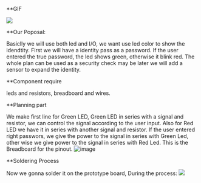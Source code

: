 
**GIF

![](https://github.com/Maxi0427/ESE519_lab2b/blob/main/bread.gif)

**Our Poposal:

Basiclly we will use both led and I/O, we want use led color to show the idendtity.
First we will have a identity pass as a password. 
If the user entered the true password, the led shows green, otherwise it blink red. 
The whole plan can be used as a security check may be later we will add a sensor to expand the identity. 

**Component require

leds and resistors, breadboard and wires.

**Planning part

We make first line for Green LED, Green LED in series with a signal and resistor, we can control the signal according to the user input. Also for Red LED we have it in series with another signal and resistor. If the user entered right passwors, we give the power to the signal in series with Green Led, other wise we give power to the signal in series with Red Led. 
This is the Breadboard for the pinout.
![image](https://user-images.githubusercontent.com/58932929/198696315-b2aa0245-9e7c-4e1e-a4fb-4de315baefb1.png)

**Soldering Process

Now we gonna solder it on the prototype board, During the process:
![](soldering.gif)
